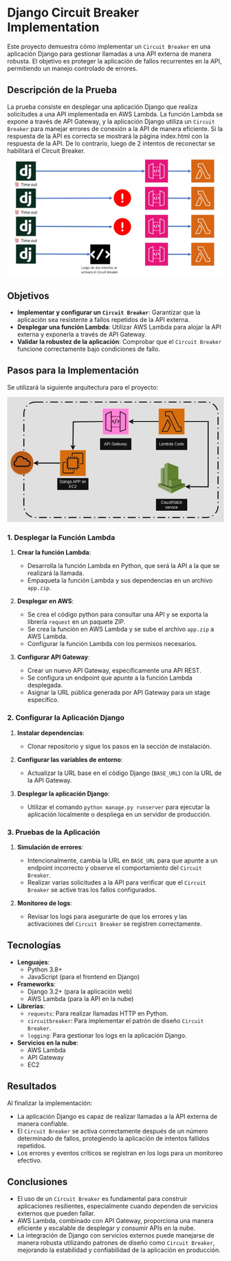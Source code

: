 # Django Circuit Breaker Implementation

Este proyecto demuestra cómo implementar un `Circuit Breaker` en una aplicación Django para gestionar llamadas a una API externa de manera robusta. El objetivo es proteger la aplicación de fallos recurrentes en la API, permitiendo un manejo controlado de errores.

## Descripción de la Prueba

La prueba consiste en desplegar una aplicación Django que realiza solicitudes a una API implementada en AWS Lambda. La función Lambda se expone a través de API Gateway, y la aplicación Django utiliza un `Circuit Breaker` para manejar errores de conexión a la API de manera eficiente. Si la respuesta de la API es correcta se mostrará la página index.html con la respuesta de la API. De lo contrario, luego de 2 intentos de reconectar se habilitará el Circuit Breaker.
![image info](./media/behaviour_code.jpg)

## Objetivos

- **Implementar y configurar un `Circuit Breaker`**: Garantizar que la aplicación sea resistente a fallos repetidos de la API externa.
- **Desplegar una función Lambda**: Utilizar AWS Lambda para alojar la API externa y exponerla a través de API Gateway.
- **Validar la robustez de la aplicación**: Comprobar que el `Circuit Breaker` funcione correctamente bajo condiciones de fallo.

## Pasos para la Implementación

Se utilizará la siguiente arquitectura para el proyecto:

![image info](./media/CircuitBreaker.jpg)


### 1. Desplegar la Función Lambda

1. **Crear la función Lambda**:
    - Desarrolla la función Lambda en Python, que será la API a la que se realizará la llamada.
    - Empaqueta la función Lambda y sus dependencias en un archivo `app.zip`.

2. **Desplegar en AWS**:
    - Se crea el código python para consultar una API y se exporta la librería `request` en un paquete ZIP.
    - Se crea la función en AWS Lambda y se sube el archivo `app.zip` a AWS Lambda.
    - Configurar la función Lambda con los permisos necesarios.

3. **Configurar API Gateway**:
    - Crear un nuevo API Gateway, especificamente una API REST.
    - Se configura un endpoint que apunte a la función Lambda desplegada.
    - Asignar la URL pública generada por API Gateway para un stage especifico.

### 2. Configurar la Aplicación Django

1. **Instalar dependencias**:
    - Clonar repositorio y sigue los pasos en la sección de instalación.

2. **Configurar las variables de entorno**:
    - Actualizar la URL base en el código Django (`BASE_URL`) con la URL de la API Gateway.

3. **Desplegar la aplicación Django**:
    - Utilizar el comando `python manage.py runserver` para ejecutar la aplicación localmente o despliega en un servidor de producción.

### 3. Pruebas de la Aplicación

1. **Simulación de errores**:
    - Intencionalmente, cambia la URL en `BASE_URL` para que apunte a un endpoint incorrecto y observe el comportamiento del `Circuit Breaker`.
    - Realizar varias solicitudes a la API para verificar que el `Circuit Breaker` se active tras los fallos configurados.

2. **Monitoreo de logs**:
    - Revisar los logs para asegurarte de que los errores y las activaciones del `Circuit Breaker` se registren correctamente.

## Tecnologías

- **Lenguajes**:
    - Python 3.8+
    - JavaScript (para el frontend en Django)
- **Frameworks**:
    - Django 3.2+ (para la aplicación web)
    - AWS Lambda (para la API en la nube)
- **Librerías**:
    - `requests`: Para realizar llamadas HTTP en Python.
    - `circuitbreaker`: Para implementar el patrón de diseño `Circuit Breaker`.
    - `logging`: Para gestionar los logs en la aplicación Django.
- **Servicios en la nube**:
    - AWS Lambda
    - API Gateway
    - EC2

## Resultados

Al finalizar la implementación:

- La aplicación Django es capaz de realizar llamadas a la API externa de manera confiable.
- El `Circuit Breaker` se activa correctamente después de un número determinado de fallos, protegiendo la aplicación de intentos fallidos repetidos.
- Los errores y eventos críticos se registran en los logs para un monitoreo efectivo.

## Conclusiones

- El uso de un `Circuit Breaker` es fundamental para construir aplicaciones resilientes, especialmente cuando dependen de servicios externos que pueden fallar.
- AWS Lambda, combinado con API Gateway, proporciona una manera eficiente y escalable de desplegar y consumir APIs en la nube.
- La integración de Django con servicios externos puede manejarse de manera robusta utilizando patrones de diseño como `Circuit Breaker`, mejorando la estabilidad y confiabilidad de la aplicación en producción.
